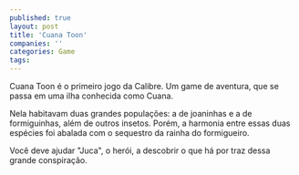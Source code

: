 ```yaml
---
published: true
layout: post
title: 'Cuana Toon'
companies: ''
categories: Game
tags: 
---
```

Cuana Toon é o primeiro jogo da Calibre.
Um game de aventura, que se passa em uma ilha conhecida como Cuana.

Nela habitavam duas grandes populações: a de joaninhas e a de formiguinhas, além de outros insetos. Porém, a harmonia entre essas duas espécies foi abalada com o sequestro da rainha do formigueiro.

Você deve ajudar "Juca", o herói, a descobrir o que há por traz dessa grande conspiração.


